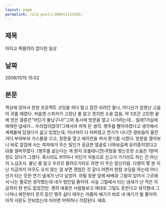 ```yaml
---
layout: page
permalink: /old_posts/200911151502/
---
```


## 제목
아이고 쪽팔려라 잡다한 일상

## 날짜
2009/11/15 15:02

## 본문

책상에 앉아서 한창 프로젝트 코딩을 하다 말고 잠깐 쉬려던 찰나, 어디선가 엄청난 고음이 귀를 때렸다. 처음엔 스피커가 고장난 줄 알고 껐지만 소용 없음. 약 3초간 고민한 끝에 얻은 결론은"어딘가 불났구나!"그와 동시에 방문을 열고 나가려는데... 얼래?거실에 매캐한 냄새가... 우리집이잖아?그제서야 퍼뜩 든 생각. 행주를 빨아야겠다고 생각해서 세제물에 담궜다가 삶고 있었는데, 이녀석이 다 타버렸고 연기가 나니깐 경보음이 울린거다.부랴부랴 가스불을 끄고, 창문을 열고 에어컨을 켜서 환기를 시켰다. 방문을 열어보니 바로 앞집에 사는 여자애가 무슨 일인가 궁금한 얼굴로 나와보길래 요리중이었다고 대충 얼버무렸다. (행주를 삶는다는 게 뭔지 모를테니깐)귀청을 찢는듯한 소음은 1분여 정도 있다가 그쳤다. 혹시라도 911이나 어딘가 자동으로 신고가 가기라도 하는 건 아닌지 노심초사. 불난 줄 알고 우르르 몰려오기라도 하면 이 무슨 망신이람. 다행히 몇 분 지난 지금까지 아무도 오지 않는 걸 보면 괜찮은 것 같다.어쩐지 한참 코딩을 하는데 어디선가 타는 듯한 연기 냄새가 난다 싶었어. 하필 창문 앞에 바베큐 그릴이 있어서 그곳에서 나는 줄로만 생각했는데 내가 범인일 줄이야. 사실 그릴에서 타는 냄새가 난 적은 지금까지 한 번도 없었건만. 괜히 애꿎은 사람들보고 제대로 그릴도 못쓴다고 생각했네.그나저나 예전부터 흔히 듣던 행주 삶다 태우는 아줌마 얘기가 바로 내 얘기가 될 줄이야. 아직 서른도 안되었는데 이러면 어떡하나 걱정된다. 에효.